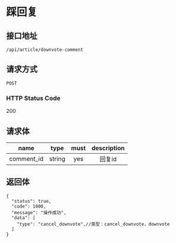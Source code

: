 # 踩回复

## 接口地址

`/api/article/downvote-comment`

## 请求方式

`POST`

### HTTP Status Code

200

## 请求体

| name     | type     | must     | description |
|----------|:--------:|:--------:|:--------:|
| comment_id   | string   | yes     | 回复id |



## 返回体

```json5
{
  "status": true,
  "code": 1000,
  "message": "操作成功",
  "data": [
    "type": "cancel_downvote",//类型：cancel_downvote，downvote
  ]
}
``` 
